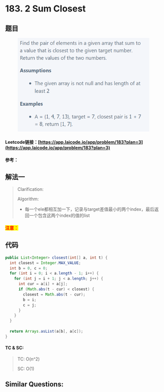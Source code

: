 # 183. 2 Sum Closest

## 题目

<figure><img src="../../.gitbook/assets/image (3) (2).png" alt=""><figcaption></figcaption></figure>

#### Leetcode链接：[https://app.laicode.io/app/problem/183?plan=3](https://app.laicode.io/app/problem/183?plan=3)

#### 参考：

## 解法一

> Clarification:&#x20;
>
> Algorithm:&#x20;
>
> * 每一个ele都相互加一下，记录与target差值最小的两个index，最后返回一个包含这两个index的值的list

#### <mark style="color:red;">注意：</mark>

## 代码

```java
public List<Integer> closest(int[] a, int t) {
  int closest = Integer.MAX_VALUE;
  int b = 0, c = 0;
  for (int i = 0; i < a.length - 1; i++) {
    for (int j = i + 1; j < a.length; j++) {
      int cur = a[i] + a[j];
      if (Math.abs(t - cur) < closest) {
        closest = Math.abs(t - cur);
        b = i;
        c = j;
      }
    }
  }

  return Arrays.asList(a[b], a[c]);
}
```

#### TC & SC:&#x20;

> TC: O(n^2)
>
> SC: O(1)

## **Similar Questions:**&#x20;
